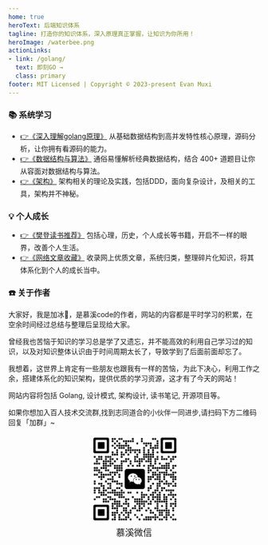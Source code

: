 ```yaml
---
home: true
heroText: 后端知识体系
tagline: 打造你的知识体系，深入原理真正掌握，让知识为你所用！
heroImage: /waterbee.png
actionLinks:
- link: /golang/
  text: 即刻GO →
  class: primary
footer: MIT Licensed | Copyright © 2023-present Evan Muxi
---
```


### 📚 系统学习

- [👉《深入理解golang原理》](/golang/) 从基础数据结构到高并发特性核心原理，源码分析，让你拥有看源码的能力。
- [👉《数据结构与算法》](/algorithm/) 通俗易懂解析经典数据结构，结合 400+ 道题目让你从容面对数据结构与算法。
- [👉《架构》](/architecture/ddd_1_introduce) 架构相关的理论及实践，包括DDD，面向复杂设计，及相关的工具，架构并不神秘。

### 💡 个人成长

- [👉《樊登读书推荐》](/growth/fandeng/) 包括心理，历史，个人成长等书籍，开启不一样的眼界，改善个人生活。
- [👉《网络文章收藏》](/growth/article/) 收录网上优质文章，系统归类，整理碎片化知识，将其体系化到个人的成长当中。

### ☎️ 关于作者

大家好，我是加冰🤗，是慕溪code的作者，网站的内容都是平时学习的积累，在空余时间经过总结与整理后呈现给大家。

曾经我也苦恼于知识的学习总是学了又遗忘，并不能高效的利用自己学习过的知识，以及对知识整体认识由于时间周期太长了，导致学到了后面前面却忘了。

我想着，这世界上肯定有一些朋友也跟我有一样的苦恼，为此下决心，利用工作之余，搭建体系化的知识架构，提供优质的学习资源，这才有了今天的网站！

网站内容将包括 Golang, 设计模式, 架构设计, 读书笔记, 开源项目等。

如果你想加入百人技术交流群,找到志同道合的小伙伴一同进步,请扫码下方二维码回复「加群」~

<center>
  <img src="/pagesidebar/muxi.jpg?raw=true" alt="drawing"  width="180px"/>
  <div style="font-size: 18px;">慕溪微信</div>
  <br/>
</center>